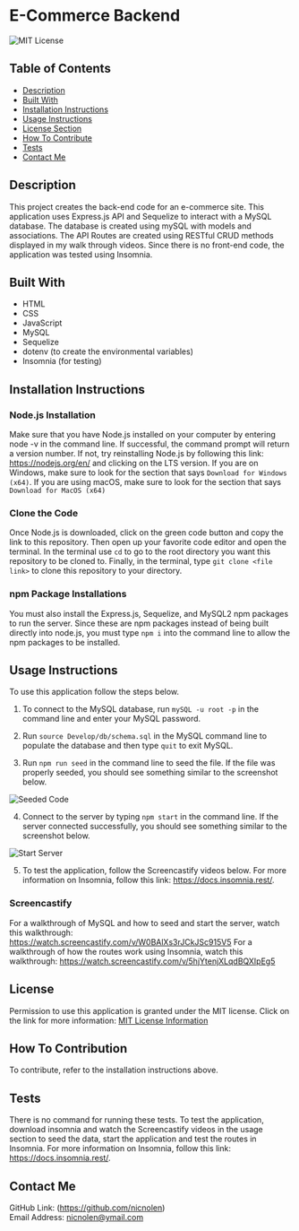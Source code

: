 # E-Commerce Backend

![MIT License](https://img.shields.io/badge/license-MIT-important)

## Table of Contents

- [Description](#description)
- [Built With](#built-with)
- [Installation Instructions](#installation-instructions)
- [Usage Instructions](#usage-instructions)
- [License Section](#license)
- [How To Contribute](#how-to-contribute)
- [Tests](#tests)
- [Contact Me](#contact-me)

## Description

This project creates the back-end code for an e-commerce site. This application uses Express.js API and Sequelize to interact with a MySQL database. The database is created using mySQL with models and associations. The API Routes are created using RESTful CRUD methods displayed in my walk through videos. Since there is no front-end code, the application was tested using Insomnia.

## Built With

- HTML
- CSS
- JavaScript
- MySQL
- Sequelize
- dotenv (to create the environmental variables)
- Insomnia (for testing)

## Installation Instructions

### Node.js Installation

Make sure that you have Node.js installed on your computer by entering node -v in the command line. If successful, the command prompt will return a version number. If not, try reinstalling Node.js by following this link: https://nodejs.org/en/ and clicking on the LTS version. If you are on Windows, make sure to look for the section that says `Download for Windows (x64)`. If you are using macOS, make sure to look for the section that says `Download for MacOS (x64)`

### Clone the Code

Once Node.js is downloaded, click on the green code button and copy the link to this repository. Then open up your favorite code editor and open the terminal. In the terminal use `cd` to go to the root directory you want this repository to be cloned to. Finally, in the terminal, type `git clone <file link>` to clone this repository to your directory.

### npm Package Installations

You must also install the Express.js, Sequelize, and MySQL2 npm packages to run the server. Since these are npm packages instead of being built directly into node.js, you must type `npm i` into the command line to allow the npm packages to be installed.

## Usage Instructions

To use this application follow the steps below.

1. To connect to the MySQL database, run `mySQL -u root -p` in the command line and enter your MySQL password.

2. Run `source Develop/db/schema.sql` in the MySQL command line to populate the database and then type `quit` to exit MySQL.

3. Run `npm run seed` in the command line to seed the file. If the file was properly seeded, you should see something similar to the screenshot below.

![Seeded Code](https://user-images.githubusercontent.com/88728912/153438844-408d0b6e-9ace-4467-8af8-907d5aa1d152.png)

4. Connect to the server by typing `npm start` in the command line. If the server connected successfully, you should see something similar to the screenshot below.

![Start Server](https://user-images.githubusercontent.com/88728912/153439061-d11ec891-4c4c-4be2-906e-0f6efa3418ba.png)

5. To test the application, follow the Screencastify videos below. For more information on Insomnia, follow this link: https://docs.insomnia.rest/.

### Screencastify

For a walkthrough of MySQL and how to seed and start the server, watch this walkthrough: https://watch.screencastify.com/v/W0BAlXs3rJCkJSc915V5
For a walkthrough of how the routes work using Insomnia, watch this walkthrough: https://watch.screencastify.com/v/5hjYtenjXLqdBQXIpEg5

## License

Permission to use this application is granted under the MIT license.
Click on the link for more information: [MIT License Information](https://opensource.org/licenses/MIT)

## How To Contribution

To contribute, refer to the installation instructions above.

## Tests

There is no command for running these tests. To test the application, download insomnia and watch the Screencastify videos in the usage section to seed the data, start the application and test the routes in Insomnia. For more information on Insomnia, follow this link: https://docs.insomnia.rest/.

## Contact Me

GitHub Link: (https://github.com/nicnolen)<br>
Email Address: <nicnolen@ymail.com>
